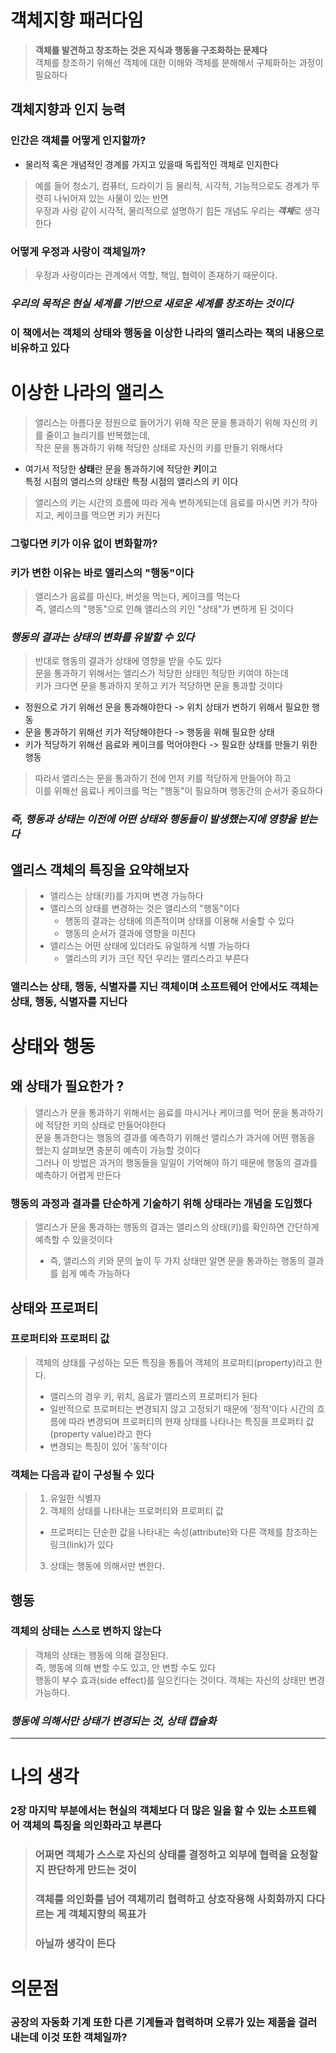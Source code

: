 # 객체지향 패러다임
> **객체를 발견하고 창조하는 것은 지식과 행동을 구조화하는 문제다**   
> 객체를 창조하기 위해선 객체에 대한 이해와 객체를 분해해서 구체화하는 과정이 필요하다

## 객체지향과 인지 능력

### 인간은 객체를 어떻게 인지할까?
* 물리적 혹은 개념적인 경계를 가지고 있을때 독립적인 객체로 인지한다

> 예를 들어 청소기, 컴퓨터, 드라이기 등 물리적, 시각적, 기능적으로도 경계가 뚜렷히
나뉘어져 있는 사물이 있는 반면   
우정과 사랑 같이 시각적, 물리적으로 설명하기 힘든 개념도 우리는 ***객체***로 생각한다

### 어떻게 우정과 사랑이 객체일까?
> 우정과 사랑이라는 관계에서 역할, 책임, 협력이 존재하기 때문이다.   


### ***우리의 목적은 현실 세계를 기반으로 새로운 세계를 창조하는 것이다***   


### 이 책에서는 객체의 상태와 행동을 이상한 나라의 앨리스라는 책의 내용으로 비유하고 있다


# 이상한 나라의 앨리스

> 앨리스는 아름다운 정원으로 들어가기 위해 작은 문을 통과하기 위해 자신의 키를 줄이고 늘리기를 반복했는데,      
작은 문을 통과하기 위해 적당한 상태로 자신의 키를 만들기 위해서다

* 여기서 적당한 **상태**란 문을 통과하기에 적당한 **키**이고   
특정 시점의 앨리스의 상태란 특정 시점의 앨리스의 키 이다

> 앨리스의 키는 시간의 흐름에 따라 게속 변하게되는데 음료를 마시면 키가 작아지고, 케이크를 먹으면 키가 커진다   


### 그렇다면 키가 이유 없이 변화할까?


### 키가 변한 이유는 바로 앨리스의 "행동"이다
> 앨리스가 음료를 마신다, 버섯을 먹는다, 케이크를 먹는다   
즉, 앨리스의 "행동"으로 인해 앨리스의 키인 "상태"가 변하게 된 것이다


### ***행동의 결과는 상태의 변화를 유발할 수 있다***



> 반대로 행동의 결과가 상태에 영향을 받을 수도 있다   
> 문을 통과하기 위해서는 앨리스가 적당한 상태인 적당한 키여야 하는데   
> 키가 크다면 문을 통과하지 못하고 키가 적당하면 문을 통과할 것이다   

* 정원으로 가기 위해선 문을 통과해야한다 -> 위치 상태가 변하기 위해서 필요한 행동
* 문을 통과하기 위해선 키가 적당해야한다 -> 행동을 위해 필요한 상태
* 키가 적당하기 위해선 음료와 케이크를 먹어야한다 -> 필요한 상태를 만들기 위한 행동

> 따라서 앨리스는 문을 통과하기 전에 먼저 키를 적당하게 만들어야 하고   
이를 위해선 음료나 케이크를 먹는 "행동"이 필요하며 행동간의 순서가 중요하다   


### ***즉, 행동과 상태는 이전에 어떤 상태와 행동들이 발생했는지에 영향을 받는다***


## 앨리스 객체의 특징을 요약해보자
> * 앨리스는 상태(키)를 가지며 변경 가능하다
> * 앨리스의 상태를 변경하는 것은 앨리스의 "행동"이다
>    - 행동의 결과는 상태에 의존적이며 상태를 이용해 서술할 수 있다
>    - 행동의 순서가 결과에 영향을 미친다   
>* 앨리스는 어떤 상태에 있더라도 유일하게 식별 가능하다
>   - 앨리스의 키가 크던 작던 우리는 앨리스라고 부른다


### 앨리스는 상태, 행동, 식별자를 지닌 객체이며 소프트웨어 안에서도 객체는 상태, 행동, 식별자를 지닌다



# 상태와 행동

## 왜 상태가 필요한가 ?

> 앨리스가 문을 통과하기 위해서는 음료를 마시거나 케이크를 먹어 문을 통과하기에 적당한 키의 상태로 만들어야한다   
문을 통과한다는 행동의 결과를 예측하기 위해선 앨리스가 과거에 어떤 행동을 했는지 살펴보면 충분히 예측이 가능할 것이다   
그러나 이 방법은 과거의 행동들을 일일이 기억해야 하기 때문에 행동의 결과를 예측하기 어렵게 만든다


### 행동의 과정과 결과를 단순하게 기술하기 위해 상태라는 개념을 도입했다

> 앨리스가 문을 통과하는 행동의 결과는 앨리스의 상태(키)를 확인하면 간단하게 예측할 수 있을것이다   
> * 즉, 앨리스의 키와 문의 높이 두 가지 상태만 알면 문을 통과하는 행동의 결과를 쉽게 예측 가능하다


## 상태와 프로퍼티


### 프로퍼티와 프로퍼티 값

> 객체의 상태를 구성하는 모든 특징을 통틀어 객체의 프로퍼티(property)라고 한다.
> * 앨리스의 경우 키, 위치, 음료가 앨리스의 프로퍼티가 된다
> * 일반적으로 프로퍼티는 변경되지 않고 고정되기 때문에 '정적'이다
> 시간의 흐름에 따라 변경되며 프로퍼티의 현재 상태를 나타나는 특징을 프로퍼티 값(property value)라고 한다
> * 변경되는 특징이 있어 '동적'이다


### 객체는 다음과 같이 구성될 수 있다

> 1. 유일한 식별자
> 2. 객체의 상태를 나타내는 프로퍼티와 프로퍼티 값
> * 프로퍼티는 단순한 값을 나타내는 속성(attribute)와 다른 객체를 참조하는 링크(link)가 있다
> 3. 상태는 행동에 의해서만 변한다.




## 행동
  
  
### 객체의 상태는 스스로 변하지 않는다
  

> 객체의 상태는 행동에 의해 결정된다.   
> 즉, 행동에 의해 변할 수도 있고, 안 변할 수도 있다   
> 행동이 부수 효과(side effect)를 일으킨다는 것이다.
> 객체는 자신의 상태만 변경 가능하다.


### ***행동에 의해서만 상태가 변경되는 것, 상태 캡슐화***






---
# 나의 생각

### 2장 마지막 부분에서는 현실의 객체보다 더 많은 일을 할 수 있는 소프트웨어 객체의 특징을 의인화라고 부른다 


> ### 어쩌면 객체가 스스로 자신의 상태를 결정하고 외부에 협력을 요청할지 판단하게 만드는 것이
> ### 객체를 의인화를 넘어 객체끼리 협력하고 상호작용해 사회화까지 다다르는 게 객체지향의 목표가   
> ### 아닐까 생각이 든다




# 의문점

### 공장의 자동화 기계 또한 다른 기계들과 협력하며 오류가 있는 제품을 걸러내는데 이것 또한 객체일까?

